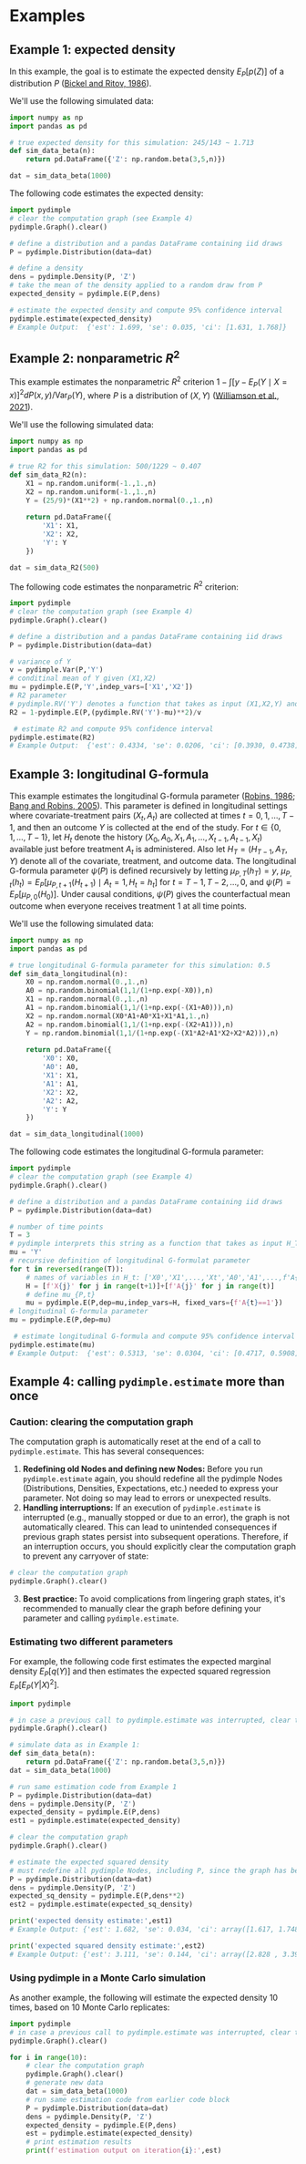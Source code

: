 
# Examples

## Example 1: expected density

In this example, the goal is to estimate the expected density $E_P[p(Z)]$ of a distribution $P$ ([Bickel and Ritov, 1986](https://www.jstor.org/stable/25050710)).

We'll use the following simulated data:
```python
import numpy as np
import pandas as pd

# true expected density for this simulation: 245/143 ~ 1.713
def sim_data_beta(n):
    return pd.DataFrame({'Z': np.random.beta(3,5,n)})

dat = sim_data_beta(1000)
```
The following code estimates the expected density:
```python
import pydimple
# clear the computation graph (see Example 4)
pydimple.Graph().clear()

# define a distribution and a pandas DataFrame containing iid draws
P = pydimple.Distribution(data=dat)

# define a density
dens = pydimple.Density(P, 'Z')
# take the mean of the density applied to a random draw from P
expected_density = pydimple.E(P,dens)

# estimate the expected density and compute 95% confidence interval
pydimple.estimate(expected_density) 
# Example Output:  {'est': 1.699, 'se': 0.035, 'ci': [1.631, 1.768]}
```

## Example 2: nonparametric $R^2$

This example estimates the nonparametric $R^2$ criterion $1-\int [y-E_P(Y\mid X=x)]^2 dP(x,y)/\mathrm{Var}_P(Y)$, where $P$ is a distribution of $(X,Y)$ ([Williamson et al., 2021](https://doi.org/10.1111/biom.13392)).

We'll use the following simulated data:
```python
import numpy as np
import pandas as pd

# true R2 for this simulation: 500/1229 ~ 0.407
def sim_data_R2(n):
    X1 = np.random.uniform(-1.,1.,n)
    X2 = np.random.uniform(-1.,1.,n)
    Y = (25/9)*(X1**2) + np.random.normal(0.,1.,n)
    
    return pd.DataFrame({
        'X1': X1,
        'X2': X2,
        'Y': Y
    })

dat = sim_data_R2(500)
```
The following code estimates the nonparametric $R^2$ criterion:
```python
import pydimple
# clear the computation graph (see Example 4)
pydimple.Graph().clear()

# define a distribution and a pandas DataFrame containing iid draws
P = pydimple.Distribution(data=dat) 

# variance of Y
v = pydimple.Var(P,'Y')
# conditinal mean of Y given (X1,X2)
mu = pydimple.E(P,'Y',indep_vars=['X1','X2'])
# R2 parameter
# pydimple.RV('Y') denotes a function that takes as input (X1,X2,Y) and returns Y.
R2 = 1-pydimple.E(P,(pydimple.RV('Y')-mu)**2)/v

 # estimate R2 and compute 95% confidence interval
pydimple.estimate(R2)
# Example Output:  {'est': 0.4334, 'se': 0.0206, 'ci': [0.3930, 0.4738]}
```


## Example 3: longitudinal G-formula

This example estimates the longitudinal G-formula parameter ([Robins, 1986](https://doi.org/10.1016/0270-0255(86)90088-6); [Bang and Robins, 2005](https://doi.org/10.1111/j.1541-0420.2005.00377.x)). This parameter is defined in longitudinal settings where covariate-treatment pairs $(X_t,A_t)$ are collected at times $t=0,1,\ldots,T-1$, and then an outcome $Y$ is collected at the end of the study. For $t\in\{0,1,\ldots,T-1\}$, let $H_t$ denote the history $(X_0,A_0,X_1,A_1,\ldots,X_{t-1},A_{t-1},X_t)$ available just before treatment $A_t$ is administered. Also let $H_T=(H_{T-1},A_T,Y)$ denote all of the covariate, treatment, and outcome data. The longitudinal G-formula parameter $\psi(P)$ is defined recursively by letting $\mu_{P,T}(h_T)=y$, $\mu_{P,t}(h_t)=E_P[\mu_{P,t+1}(H_{t+1})\mid A_t=1,H_t=h_t]$ for $t=T-1,T-2,\ldots,0$, and $\psi(P)=E_P[\mu_{P,0}(H_0)]$. Under causal conditions, $\psi(P)$ gives the counterfactual mean outcome when everyone receives treatment $1$ at all time points.

We'll use the following simulated data:
```python
import numpy as np
import pandas as pd

# true longitudinal G-formula parameter for this simulation: 0.5
def sim_data_longitudinal(n):
    X0 = np.random.normal(0.,1.,n)
    A0 = np.random.binomial(1,1/(1+np.exp(-X0)),n)
    X1 = np.random.normal(0.,1.,n)
    A1 = np.random.binomial(1,1/(1+np.exp(-(X1+A0))),n)
    X2 = np.random.normal(X0*A1+A0*X1+X1*A1,1.,n)
    A2 = np.random.binomial(1,1/(1+np.exp(-(X2+A1))),n)
    Y = np.random.binomial(1,1/(1+np.exp(-(X1*A2+A1*X2+X2*A2))),n)
    
    return pd.DataFrame({
        'X0': X0,
        'A0': A0,
        'X1': X1,
        'A1': A1,
        'X2': X2,
        'A2': A2,
        'Y': Y
    })

dat = sim_data_longitudinal(1000)
```
The following code estimates the longitudinal G-formula parameter:
```python
import pydimple
# clear the computation graph (see Example 4)
pydimple.Graph().clear()

# define a distribution and a pandas DataFrame containing iid draws
P = pydimple.Distribution(data=dat) 

# number of time points
T = 3
# pydimple interprets this string as a function that takes as input H_T and returns Y
mu = 'Y'
# recursive definition of longitudinal G-formulat parameter
for t in reversed(range(T)):
    # names of variables in H_t: ['X0','X1',...,'Xt','A0','A1',...,f'A{t-1}']
    H = [f'X{j}' for j in range(t+1)]+[f'A{j}' for j in range(t)]
    # define mu_{P,t}
    mu = pydimple.E(P,dep=mu,indep_vars=H, fixed_vars={f'A{t}==1'})
# longitudinal G-formula parameter
mu = pydimple.E(P,dep=mu)

 # estimate longitudinal G-formula and compute 95% confidence interval
pydimple.estimate(mu)
# Example Output:  {'est': 0.5313, 'se': 0.0304, 'ci': [0.4717, 0.5908]}
```


## Example 4: calling ```pydimple.estimate``` more than once

### Caution: clearing the computation graph
The computation graph is automatically reset at the end of a call to ```pydimple.estimate```. This has several consequences:
1. **Redefining old Nodes and defining new Nodes:** Before you run ```pydimple.estimate``` again, you should redefine all the pydimple Nodes (Distributions, Densities, Expectations, etc.) needed to express your parameter. Not doing so may lead to errors or unexpected results.
2. **Handling interruptions:** If an execution of ```pydimple.estimate``` is interrupted (e.g., manually stopped or due to an error), the graph is not automatically cleared. This can lead to unintended consequences if previous graph states persist into subsequent operations. Therefore, if an interruption occurs, you should explicitly clear the computation graph to prevent any carryover of state:
```python
# clear the computation graph
pydimple.Graph().clear()
```
3. **Best practice:** To avoid complications from lingering graph states, it's recommended to manually clear the graph before defining your parameter and calling ```pydimple.estimate```.


### Estimating two different parameters
For example, the following code first estimates the expected marginal density $E_P[q(Y)]$ and then estimates the expected squared regression $E_P[E_P(Y|X)^2]$.
```python
import pydimple

# in case a previous call to pydimple.estimate was interrupted, clear the computation graph
pydimple.Graph().clear()

# simulate data as in Example 1:
def sim_data_beta(n):
    return pd.DataFrame({'Z': np.random.beta(3,5,n)})
dat = sim_data_beta(1000)

# run same estimation code from Example 1
P = pydimple.Distribution(data=dat)
dens = pydimple.Density(P, 'Z')
expected_density = pydimple.E(P,dens)
est1 = pydimple.estimate(expected_density) 

# clear the computation graph
pydimple.Graph().clear()

# estimate the expected squared density
# must redefine all pydimple Nodes, including P, since the graph has been cleared!
P = pydimple.Distribution(data=dat)
dens = pydimple.Density(P, 'Z')
expected_sq_density = pydimple.E(P,dens**2)
est2 = pydimple.estimate(expected_sq_density) 

print('expected density estimate:',est1)
# Example Output: {'est': 1.682, 'se': 0.034, 'ci': array([1.617, 1.748])}

print('expected squared density estimate:',est2)
# Example Output: {'est': 3.111, 'se': 0.144, 'ci': array([2.828 , 3.393])}
```

### Using pydimple in a Monte Carlo simulation

As another example, the following will estimate the expected density 10 times, based on 10 Monte Carlo replicates:
```python
import pydimple
# in case a previous call to pydimple.estimate was interrupted, clear the computation graph
pydimple.Graph().clear()

for i in range(10):
    # clear the computation graph
    pydimple.Graph().clear()
    # generate new data
    dat = sim_data_beta(1000)
    # run same estimation code from earlier code block
    P = pydimple.Distribution(data=dat)
    dens = pydimple.Density(P, 'Z')
    expected_density = pydimple.E(P,dens)
    est = pydimple.estimate(expected_density)
    # print estimation results
    print(f'estimation output on iteration{i}:',est)
```

